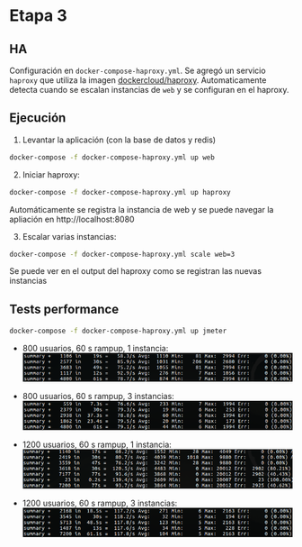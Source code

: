 # Etapa 3

## HA
Configuración en `docker-compose-haproxy.yml`. Se agregó un servicio `haproxy` que utiliza la imagen [dockercloud/haproxy](https://github.com/docker/dockercloud-haproxy). Automaticamente detecta cuando se escalan instancias de `web` y se configuran en el haproxy.

## Ejecución

1. Levantar la aplicación (con la base de datos y redis)
``` bash
docker-compose -f docker-compose-haproxy.yml up web
```

2. Iniciar haproxy:
``` bash
docker-compose -f docker-compose-haproxy.yml up haproxy
```
Automáticamente se registra la instancia de web y se puede navegar la apliación en http://localhost:8080

3. Escalar varias instancias:
``` bash
docker-compose -f docker-compose-haproxy.yml scale web=3
```
Se puede ver en el output del haproxy como se registran las nuevas instancias

## Tests performance

``` bash
docker-compose -f docker-compose-haproxy.yml up jmeter
```

- 800 usuarios, 60 s rampup, 1 instancia:
![Test ha 1](img/test-ha-1inst.png)

- 800 usuarios, 60 s rampup, 3 instancias:
![Test ha 2](img/test-ha-3inst.png)

- 1200 usuarios, 60 s rampup, 1 instancia:
![Test ha 3](img/test-ha-1inst-1200users.png)

- 1200 usuarios, 60 s rampup, 3 instancias:
![Test ha 4](img/test-ha-3inst-1200users.png)
